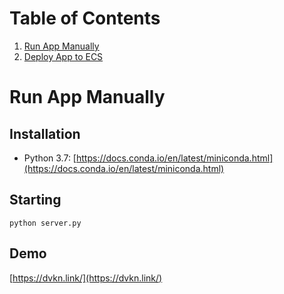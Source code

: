 # Table of Contents
1. [Run App Manually](#run-app-manually)
2. [Deploy App to ECS](#deploy-app-to-ecs)


# Run App Manually 
## Installation

* Python 3.7: [https://docs.conda.io/en/latest/miniconda.html](https://docs.conda.io/en/latest/miniconda.html)

## Starting
```
python server.py
```

## Demo

[https://dvkn.link/](https://dvkn.link/)
